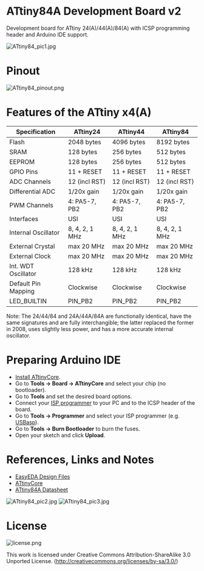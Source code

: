 # ATtiny84A Development Board v2
Development board for ATtiny 24(A)/44(A)/84(A) with ICSP programming header and Arduino IDE support.

![ATtiny84_pic1.jpg](https://raw.githubusercontent.com/wagiminator/AVR-Development-Boards/master/ATtiny84_DevBoard_v2/documentation/ATtiny84_DevBoard_v2_pic1.jpg)

# Pinout
![ATtiny84_pinout.png](https://raw.githubusercontent.com/wagiminator/AVR-Development-Boards/master/ATtiny84_DevBoard_v2/documentation/ATtiny84_DevBoard_v2_pinout.png)

# Features of the ATtiny x4(A)

Specification         |    ATtiny24    |     ATtiny44   |      ATtiny84  |
----------------------|----------------|----------------|----------------|
Flash                 |     2048 bytes |     4096 bytes |     8192 bytes |
SRAM                  |      128 bytes |      256 bytes |      512 bytes |
EEPROM                |      128 bytes |      256 bytes |      512 bytes |
GPIO Pins             |     11 + RESET |     11 + RESET |     11 + RESET |
ADC Channels          |  12 (incl RST) |  12 (incl RST) |  12 (incl RST) |
Differential ADC      |     1/20x gain |     1/20x gain |     1/20x gain |
PWM Channels          |  4: PA5-7, PB2 |  4: PA5-7, PB2 |  4: PA5-7, PB2 |
Interfaces            |            USI |            USI |            USI |
Internal Oscillator   | 8, 4, 2, 1 MHz | 8, 4, 2, 1 MHz | 8, 4, 2, 1 MHz |
External Crystal      |     max 20 MHz |     max 20 MHz |     max 20 MHz |
External Clock        |     max 20 MHz |     max 20 MHz |     max 20 MHz |
Int. WDT Oscillator   |        128 kHz |        128 kHz |        128 kHz |
Default Pin Mapping   |      Clockwise |      Clockwise |      Clockwise |
LED_BUILTIN           |        PIN_PB2 |        PIN_PB2 |        PIN_PB2 |

Note: The 24/44/84 and 24A/44A/84A are functionally identical, have the same signatures and are fully interchangible; the latter replaced the former in 2008, uses slightly less power, and has a more accurate internal oscillator.

# Preparing Arduino IDE
- [Install ATtinyCore](https://github.com/SpenceKonde/ATTinyCore).
- Go to **Tools -> Board -> ATtinyCore** and select your chip (no bootloader).
- Go to **Tools** and set the desired board options.
- Connect your [ISP programmer](https://github.com/wagiminator/AVR-Programmer) to your PC and to the ICSP header of the board.
- Go to **Tools -> Programmer** and select your ISP programmer (e.g. [USBasp](https://aliexpress.com/wholesale?SearchText=usbasp)).
- Go to **Tools -> Burn Bootloader** to burn the fuses.
- Open your sketch and click **Upload**.

# References, Links and Notes
- [EasyEDA Design Files](https://oshwlab.com/wagiminator/attiny84-development-board-v2)
- [ATtinyCore](https://github.com/SpenceKonde/ATTinyCore)
- [ATtiny84A Datasheet](https://ww1.microchip.com/downloads/en/DeviceDoc/ATtiny24A-44A-84A-DataSheet-DS40002269A.pdf)

![ATtiny84_pic2.jpg](https://raw.githubusercontent.com/wagiminator/AVR-Development-Boards/master/ATtiny84_DevBoard_v2/documentation/ATtiny84_DevBoard_v2_pic2.jpg)
![ATtiny84_pic3.jpg](https://raw.githubusercontent.com/wagiminator/AVR-Development-Boards/master/ATtiny84_DevBoard_v2/documentation/ATtiny84_DevBoard_v2_pic3.jpg)

# License

![license.png](https://i.creativecommons.org/l/by-sa/3.0/88x31.png)

This work is licensed under Creative Commons Attribution-ShareAlike 3.0 Unported License. 
(http://creativecommons.org/licenses/by-sa/3.0/)

